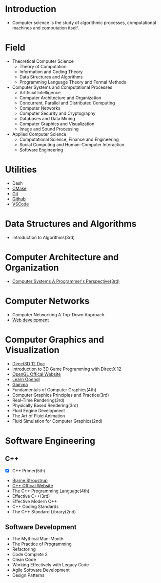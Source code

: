 # Introduction
 - Computer science is the study of algorithmic processes, computational machines and computation itself.

# Field
- Theoretical Computer Science
    - Theory of Computation
    - Information and Coding Theory
    - Data Structures and Algorithms
    - Programming Language Theory and Formal Methods
- Computer Systems and Computational Processes
    - Artificial Intelligence
    - Computer Architecture and Organization
    - Concurrent, Parallel and Distributed Computing
    - Computer Networks
    - Computer Security and Cryptography
    - Databases and Data Mining
    - Computer Graphics and Visualization 
    - Image and Sound Processing
- Applied Computer Science
    - Computational Science, Finance and Engineering
    - Social Computing and Human–Computer Interaction
    - Software Engineering

# Utilities
- Dash
- [CMake](https://cmake.org)
- [Git](https://git-scm.com)
- [Github](https://github.com)
- [VSCode](https://code.visualstudio.com)

# Data Structures and Algorithms
- Introduction to Algorithms(3rd)

# Computer Architecture and Organization
- [Computer Systems A Programmer's Perspective(3rd)](http://csapp.cs.cmu.edu/3e/home.html)

# Computer Networks
- Computer Networking A Top-Down Approach
- [Web development](https://www.youtube.com/watch?v=VfGW0Qiy2I0)

# Computer Graphics and Visualization
- [Direct3D 12 Doc](https://docs.microsoft.com/en-us/windows/win32/direct3d12/direct3d-12-graphics)
- Introduction to 3D Game Programming with DirectX 12
- [OpenGL Offical Website](https://www.opengl.org)
- [Learn Opengl](https://learnopengl.com)
- [Gamma](https://www.scantips.com/lights/gamma2.html#o6)
- Fundamentals of Computer Graphics(4th)
- Computer Graphics Principles and Practice(3rd)
- Real-Time Rendering(3rd)
- Physically Based Rendering(3rd)
- Fluid Engine Development
- The Art of Fluid Animation
- Fluid Simulation for Computer Graphics(2nd)
 
# Software Engineering
## C++
-[x] C++ Primer(5th)
- [Bjarne Stroustrup](https://www.stroustrup.com)
- [C++ Offical Website](https://isocpp.org)
- [The C++ Programming Language(4th)](https://www.stroustrup.com/4th.html)
- Effective C++(3rd)
- Effective Modern C++
- C++ Coding Standards
- The C++ Standard Library(2nd)
## Software Development
- The Mythical Man-Month
- The Practice of Programming
- Refactoring
- Code Complete 2
- Clean Code
- Working Effectively with Legacy Code
- Agile Software Development
- Design Patterns
